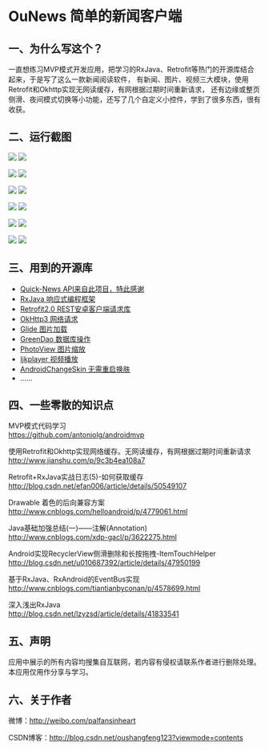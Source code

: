 # OuNews 简单的新闻客户端 #

## 一、为什么写这个？ ##

一直想练习MVP模式开发应用，把学习的RxJava、Retrofit等热门的开源库结合起来，于是写了这么一款新闻阅读软件，
有新闻、图片、视频三大模块，使用Retrofit和Okhttp实现无网读缓存，有网根据过期时间重新请求，
还有边缘或整页侧滑、夜间模式切换等小功能，还写了几个自定义小控件，学到了很多东西，很有收获。

## 二、运行截图 ##

![](/pic/1.png) 
![](/pic/2.png) 

![](/pic/3.png) 
![](/pic/4.png) 

![](/pic/5.png) 
![](/pic/6.png) 

![](/pic/7.png) 
![](/pic/8.png) 

![](/pic/9.png) 
![](/pic/10.png) 

![](/pic/11.png) 
![](/pic/12.png)

## 三、用到的开源库 ##
* [Quick-News API来自此项目，特此感谢](https://github.com/tigerguixh/QuickNews)
* [RxJava 响应式编程框架](https://github.com/ReactiveX/RxJava)
* [Retrofit2.0 REST安卓客户端请求库](https://github.com/square/retrofit)
* [OkHttp3 网络请求](https://github.com/square/okhttp)
* [Glide 图片加载](https://github.com/bumptech/glide)
* [GreenDao 数据库操作](https://github.com/greenrobot/greenDAO)
* [PhotoView 图片缩放](https://github.com/chrisbanes/PhotoView)
* [Ijkplayer 视频播放](https://github.com/Bilibili/ijkplayer)
* [AndroidChangeSkin 无需重启换肤](https://github.com/hongyangAndroid/AndroidChangeSkin)
* ......

## 四、一些零散的知识点 ##

MVP模式代码学习<br>https://github.com/antoniolg/androidmvp</br>

使用Retrofit和Okhttp实现网络缓存。无网读缓存，有网根据过期时间重新请求<br>http://www.jianshu.com/p/9c3b4ea108a7</br>

Retrofit+RxJava实战日志(5)-如何获取缓存<br>http://blog.csdn.net/efan006/article/details/50549107</br>

Drawable 着色的后向兼容方案<br>http://www.cnblogs.com/helloandroid/p/4779061.html</br>

Java基础加强总结(一)——注解(Annotation)<br>http://www.cnblogs.com/xdp-gacl/p/3622275.html</br>

Android实现RecyclerView侧滑删除和长按拖拽-ItemTouchHelper<br>http://blog.csdn.net/u010687392/article/details/47950199</br>

基于RxJava、RxAndroid的EventBus实现<br>http://www.cnblogs.com/tiantianbyconan/p/4578699.html</br>

深入浅出RxJava<br>http://blog.csdn.net/lzyzsd/article/details/41833541</br>

## 五、声明 ##

应用中展示的所有内容均搜集自互联网，若内容有侵权请联系作者进行删除处理。本应用仅用作分享与学习。

## 六、关于作者 ##

微博：http://weibo.com/palfansinheart

CSDN博客：http://blog.csdn.net/oushangfeng123?viewmode=contents























